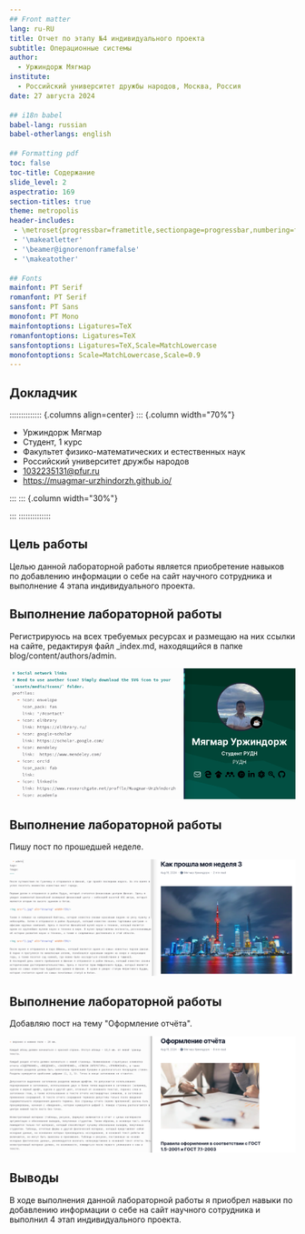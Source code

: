 ```yaml
---
## Front matter
lang: ru-RU
title: Отчет по этапу №4 индивидуального проекта
subtitle: Операционные системы
author:
  - Уржиндорж Мягмар
institute:
  - Российский университет дружбы народов, Москва, Россия
date: 27 августа 2024

## i18n babel
babel-lang: russian
babel-otherlangs: english

## Formatting pdf
toc: false
toc-title: Содержание
slide_level: 2
aspectratio: 169
section-titles: true
theme: metropolis
header-includes:
 - \metroset{progressbar=frametitle,sectionpage=progressbar,numbering=fraction}
 - '\makeatletter'
 - '\beamer@ignorenonframefalse'
 - '\makeatother'
 
## Fonts
mainfont: PT Serif
romanfont: PT Serif
sansfont: PT Sans
monofont: PT Mono
mainfontoptions: Ligatures=TeX
romanfontoptions: Ligatures=TeX
sansfontoptions: Ligatures=TeX,Scale=MatchLowercase
monofontoptions: Scale=MatchLowercase,Scale=0.9
---
```


## Докладчик

:::::::::::::: {.columns align=center}
::: {.column width="70%"}

  * Уржиндорж Мягмар
  * Cтудент, 1 курс
  * Факультет физико-математических и естественных наук
  * Российский университет дружбы народов
  * [1032235131@pfur.ru](mailto:1032235131@pfur.ru)
  * <https://muagmar-urzhindorzh.github.io/>

:::
::: {.column width="30%"}

:::
::::::::::::::

## Цель работы

Целью данной лабораторной работы является приобретение навыков по добавлению информации о себе на сайт научного сотрудника и выполнение 4 этапа индивидуального проекта.

## Выполнение лабораторной работы

Регистрируюсь на всех требуемых ресурсах и размещаю на них ссылки на сайте, редактируя файл _index.md, находящийся в папке blog/content/authors/admin.

![Добавление информации](image/1.png)

## Выполнение лабораторной работы

Пишу пост по прошедшей неделе.

![Добавление поста по прошедшей неделе](image/2.png)

## Выполнение лабораторной работы

Добавляю пост на тему "Оформление отчёта".

![Добавление поста по теме](image/3.png)

## Выводы

В ходе выполнения данной лабораторной работы я приобрел навыки по добавлению информации о себе на сайт научного сотрудника и выполнил 4 этап индивидуального проекта.

